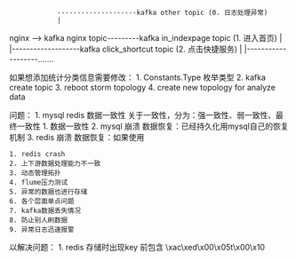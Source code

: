 				--------------------kafka other topic (0. 日志处理异常)	
				|
nginx --> kafka nginx topic---------kafka in_indexpage topic (1. 进入首页)
				|
				|-------------------kafka click_shortcut topic (2. 点击快捷服务)
				|
				|-------------------.......

如果想添加统计分类信息需要修改：
		1. Constants.Type 枚举类型
		2. kafka create topic
		3. reboot storm topology
		4. create new topology for analyze data 
		
		

问题：
	1. mysql redis 数据一致性	关于一致性，分为：强一致性、弱一致性、最终一致性
			1. 数据一致性
			2. mysql 崩溃	数据恢复：已经持久化用mysql自己的恢复机制
			3. redis 崩溃	数据恢复：如果使用
			
	1. redis crash
	2. 上下游数据处理能力不一致
	3. 动态管理拓扑
	4. flume压力测试
	5. 异常的数据也进行存储
	6. 各个层面单点问题
	7. kafka数据丢失情况
	8. 防止别人刷数据
	9. 异常日志迅速报警
	
以解决问题：
	1. redis 存储时出现key 前包含 \xac\xed\x00\x05t\x00\x10